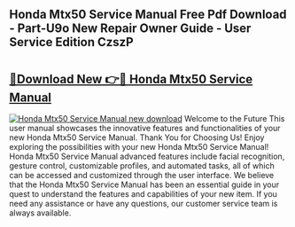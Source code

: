 ## Honda Mtx50 Service Manual Free Pdf Download - Part-U9o New Repair Owner Guide - User Service Edition CzszP

# <h2><a href="http://bc76209.oget.top/?id=Honda+Mtx50+Service+Manual">🔗Download New 👉🔴 Honda Mtx50 Service Manual</a></h2>

[![Honda Mtx50 Service Manual new download](https://i.imgur.com/5g1atiW.png)](http://bc76209.oget.top/?id=Honda+Mtx50+Service+Manual)
Welcome to the Future This user manual showcases the innovative features and functionalities of your new Honda Mtx50 Service Manual. Thank You for Choosing Us! Enjoy exploring the possibilities with your new Honda Mtx50 Service Manual! Honda Mtx50 Service Manual advanced features include facial recognition, gesture control, customizable profiles, and automated tasks, all of which can be accessed and customized through the user interface. We believe that the Honda Mtx50 Service Manual has been an essential guide in your quest to understand the features and capabilities of your new item. If you need any assistance or have any questions, our customer service team is always available.
